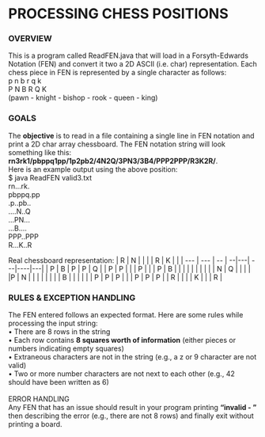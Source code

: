 # PROCESSING CHESS POSITIONS

### OVERVIEW
This is a program called ReadFEN.java that will load in a Forsyth-Edwards Notation (FEN) and convert it two a 2D ASCII (i.e. char)
representation. Each chess piece in FEN is represented by a single character as follows:
<br> p  n  b  r  q  k
<br> P  N  B  R  Q  K
<br> (pawn - knight - bishop - rook - queen - king)

### GOALS
The **objective** is to read in a file containing a single line in FEN notation and print a 2D char array chessboard. The FEN notation string will look something like this: **rn3rk1/pbppq1pp/1p2pb2/4N2Q/3PN3/3B4/PPP2PPP/R3K2R/**.
<br> Here is an example output using the above
position:
<br> $ java ReadFEN valid3.txt
<br> rn...rk.
<br> pbppq.pp
<br> .p..pb..
<br> ....N..Q
<br> ...PN...
<br> ...B....
<br> PPP..PPP
<br> R...K..R

Real chessboard representation:
| R   | N   |    |   |   | R  | K  |   |
| --- | --- | -- | --|---| ---|----|---|
| P   | B   | P  | P | Q |    | P  | P |
|   | P   |   |  | P | B   |   |   |
|   |    |   |  |  |    | N  | Q  |
|   |   |   |P   | N |    |   |   |
|   |   |   | B  |   |    |   |   |
| P   | P   | P  |  |  | P   | P  | P |
| R   |   |    |   | K  |   |   | R  |

### RULES & EXCEPTION HANDLING
The FEN entered follows an expected format. Here are some rules while processing the input string:
<br>• There are 8 rows in the string 
<br>• Each row contains **8 squares worth of information** (either pieces or numbers indicating empty
squares)
<br>• Extraneous characters are not in the string (e.g., a z or 9 character are not valid)
<br>• Two or more number characters are not next to each other (e.g., 42 should have been written
as 6) <br>
<br> ERROR HANDLING
<br> Any FEN that has an issue should result in your program printing **“invalid - ”** then describing the error (e.g., there are not 8 rows) and finally exit without printing a board.